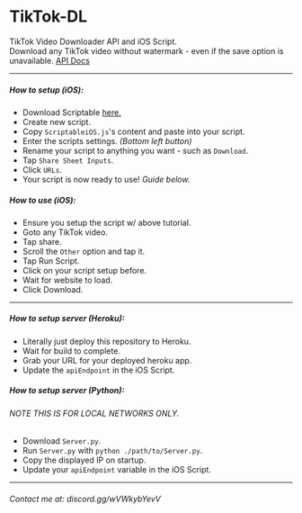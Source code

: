 # TikTok-DL
TikTok Video Downloader API and iOS Script. <br>
Download any TikTok video without watermark - even if the save option is unavailable.
<a href=t774.herokuapp.com/api/docs>API Docs</a>
<hr>

##### <b>How to setup (iOS):</b>
* Download Scriptable <a href=https://apps.apple.com/us/app/scriptable/id1405459188>here.</a>
* Create new script.
* Copy `ScriptableiOS.js`'s content and paste into your script.
* Enter the scripts settings. *(Bottom left button)*
* Rename your script to anything you want - such as `Download`.
* Tap `Share Sheet Inputs`.
* Click `URLs`.
* Your script is now ready to use! *Guide below.*

##### <b>How to use (iOS):</b>
* Ensure you setup the script w/ above tutorial.
* Goto any TikTok video.
* Tap share.
* Scroll the `Other` option and tap it.
* Tap Run Script.
* Click on your script setup before.
* Wait for website to load.
* Click Download.
<hr>

##### <b>How to setup server (Heroku):</b>
* Literally just deploy this repository to Heroku.
* Wait for build to complete.
* Grab your URL for your deployed heroku app.
* Update the `apiEndpoint` in the iOS Script.

##### <b>How to setup server (Python):</b>
###### *NOTE THIS IS FOR LOCAL NETWORKS ONLY*.
* Download `Server.py`.
* Run `Server.py` with `python ./path/to/Server.py`.
* Copy the displayed IP on startup.
* Update your `apiEndpoint` variable in the iOS Script.
<hr>

###### Contact me at: discord.gg/wVWkybYevV 
